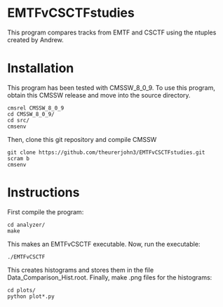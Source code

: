 # EMTFvCSCTFstudies
This program compares tracks from EMTF and CSCTF using the ntuples created by Andrew.

Installation
============

This program has been tested with CMSSW_8_0_9. To use this program, obtain this CMSSW release and move into the source directory.

    cmsrel CMSSW_8_0_9
    cd CMSSW_8_0_9/
    cd src/
    cmsenv
  
Then, clone this git repository and compile CMSSW

    git clone https://github.com/theurerjohn3/EMTFvCSCTFstudies.git
    scram b
    cmsenv

Instructions
============

First compile the program:

    cd analyzer/
    make

This makes an EMTFvCSCTF executable. Now, run the executable:

    ./EMTFvCSCTF

This creates histograms and stores them in the file Data_Comparison_Hist.root. Finally, make .png files for the histograms:

    cd plots/
    python plot*.py

